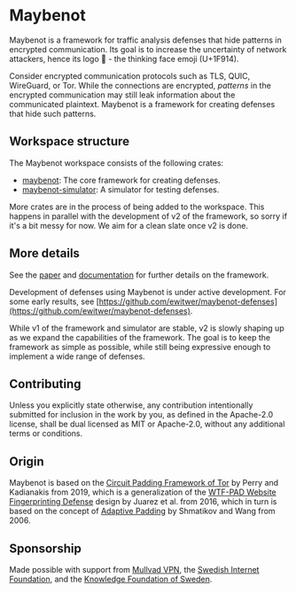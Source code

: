 # Maybenot
Maybenot is a framework for traffic analysis defenses that hide patterns in
encrypted communication. Its goal is to increase the uncertainty of network
attackers, hence its logo 🤔 - the thinking face emoji (U+1F914).

Consider encrypted communication protocols such as TLS, QUIC, WireGuard, or Tor.
While the connections are encrypted, *patterns* in the encrypted communication
may still leak information about the communicated plaintext. Maybenot is a
framework for creating defenses that hide such patterns.

## Workspace structure
The Maybenot workspace consists of the following crates:
- [maybenot](crates/maybenot): The core framework for creating defenses.
- [maybenot-simulator](crates/maybenot-simulator): A simulator for testing
  defenses.

More crates are in the process of being added to the workspace. This happens in
parallel with the development of v2 of the framework, so sorry if it's a bit
messy for now. We aim for a clean slate once v2 is done.

## More details
See the [paper](https://doi.org/10.1145/3603216.3624953) and
[documentation](https://docs.rs/maybenot/latest/maybenot) for further details on
the framework.

Development of defenses using Maybenot is under active development. For some
early results, see
[https://github.com/ewitwer/maybenot-defenses](https://github.com/ewitwer/maybenot-defenses).

While v1 of the framework and simulator are stable, v2 is slowly shaping up as
we expand the capabilities of the framework. The goal is to keep the framework
as simple as possible, while still being expressive enough to implement a wide
range of defenses.

## Contributing
Unless you explicitly state otherwise, any contribution intentionally submitted
for inclusion in the work by you, as defined in the Apache-2.0 license, shall be
dual licensed as MIT or Apache-2.0, without any additional terms or conditions.

## Origin
Maybenot is based on the [Circuit Padding Framework of
Tor](https://gitweb.torproject.org/tor.git/plain/doc/HACKING/CircuitPaddingDevelopment.md)
by Perry and Kadianakis from 2019, which is a generalization of the [WTF-PAD
Website Fingerprinting Defense](https://arxiv.org/pdf/1512.00524.pdf) design by
Juarez et al. from 2016, which in turn is based on the concept of [Adaptive
Padding](https://www.cs.utexas.edu/~shmat/shmat_esorics06.pdf) by Shmatikov and
Wang from 2006.

## Sponsorship
Made possible with support from [Mullvad VPN](https://mullvad.net/), the
[Swedish Internet Foundation](https://internetstiftelsen.se/en/), and the
[Knowledge Foundation of Sweden](https://www.kks.se/en/start-en/).